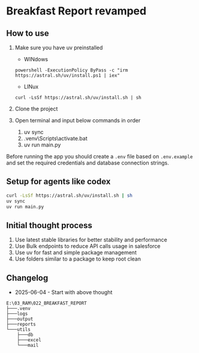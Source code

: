 # Breakfast Report revamped

## How to use

1. Make sure you have uv preinstalled

   - WINdows

   ```code
   powershell -ExecutionPolicy ByPass -c "irm https://astral.sh/uv/install.ps1 | iex"
   ```

   - LINux

   ```code
   curl -LsSf https://astral.sh/uv/install.sh | sh
   ```

2. Clone the project
3. Open terminal and input below commands in order
   1. uv sync
   2. .venv\Scripts\activate.bat
   3. uv run main.py

Before running the app you should create a `.env` file based on `.env.example`
and set the required credentials and database connection strings.

## Setup for agents like codex

```bash
curl -LsSf https://astral.sh/uv/install.sh | sh
uv sync
uv run main.py
```

## Initial thought process

1. Use latest stable libraries for better stability and performance
2. Use Bulk endpoints to reduce API calls usage in salesforce
3. Use uv for fast and simple package management
4. Use folders similar to a package to keep root clean

## Changelog

- 2025-06-04 - Start with above thought

```code
E:\03_RAM\022_BREAKFAST_REPORT
├───.venv
├───logs
├───output
├───reports
└───utils
    ├───db
    ├───excel
    └───mail
```
